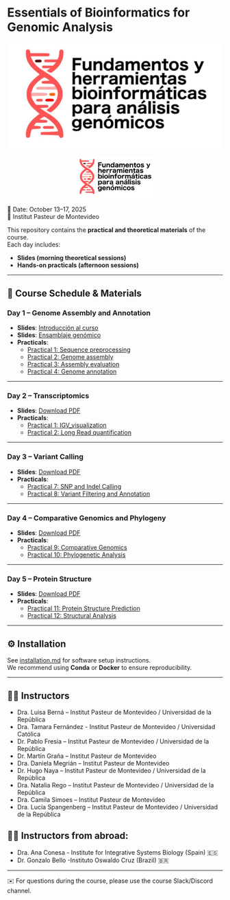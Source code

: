 # Essentials of Bioinformatics for Genomic Analysis

![Course logo](img/logo.png)

<p align="center">
  <img src="./img/logo.png" alt="Course logo" width="200"/>
</p>



📅 Date: October 13–17, 2025  
📍 Institut Pasteur de Montevideo  

This repository contains the **practical and theoretical materials** of the course.  
Each day includes:
- **Slides (morning theoretical sessions)**
- **Hands-on practicals (afternoon sessions)**


---

## 📅 Course Schedule & Materials

### **Day 1 – Genome Assembly and Annotation**
- **Slides**: [Introducción al curso](slides/Presentacion_curso_2025.pdf)
- **Slides**: [Ensamblaje genómico](slides/ensamblaje.pdf)  
- **Practicals**:  
  - [Practical 1: Sequence preprocessing](practicos/day1/01_sequence_preprocessing/enunciado.md)  
  - [Practical 2: Genome assembly](practicos/day1/02_genome_assembly/enunciado.md)  
  - [Practical 3: Assembly evaluation](practicos/day1/03_assembly_evaluation/enunciado.md)  
  - [Practical 4: Genome annotation](practicos/day1/04_genome_annotation/enunciado.md)  

---

### **Day 2 – Transcriptomics**
- **Slides**: [Download PDF](slides/day2_transcriptomics.pdf)  
- **Practicals**:  
  - [Practical 1: IGV_visualization](practicos/day2/2A_IGV_visualization/practico2A.md)  
  - [Practical 2: Long Read quantification](practicos/day2/2BC_Long_Read_Quantification/practico2BC.md)  

---

### **Day 3 – Variant Calling**
- **Slides**: [Download PDF](slides/day3_variant_calling.pdf)  
- **Practicals**:  
  - [Practical 7: SNP and Indel Calling](practicos/day3/07_variant_calling/enunciado.md)  
  - [Practical 8: Variant Filtering and Annotation](practicos/day3/08_variant_annotation/enunciado.md)  

---

### **Day 4 – Comparative Genomics and Phylogeny**
- **Slides**: [Download PDF](slides/day4_comparative_phylogeny.pdf)  
- **Practicals**:  
  - [Practical 9: Comparative Genomics](practicos/day4/09_comparative_genomics/enunciado.md)  
  - [Practical 10: Phylogenetic Analysis](practicos/day4/10_phylogenetics/enunciado.md)  

---

### **Day 5 – Protein Structure**
- **Slides**: [Download PDF](slides/day5_protein_structure.pdf)  
- **Practicals**:  
  - [Practical 11: Protein Structure Prediction](practicos/day5/11_structure_prediction/enunciado.md)  
  - [Practical 12: Structural Analysis](practicos/day5/12_structure_analysis/enunciado.md)  

---

## ⚙️ Installation

See [installation.md](installation.md) for software setup instructions.  
We recommend using **Conda** or **Docker** to ensure reproducibility.  

---

## 👩‍🏫 Instructors

- Dra. Luisa Berná – Institut Pasteur de Montevideo / Universidad de la República  
- Dra. Tamara Fernández - Institut Pasteur de Montevideo / Universidad Católica  
- Dr. Pablo Fresia – Institut Pasteur de Montevideo / Universidad de la República 
- Dr. Martín Graña – Institut Pasteur de Montevideo  
- Dra. Daniela Megrián – Institut Pasteur de Montevideo  
- Dr. Hugo Naya – Institut Pasteur de Montevideo / Universidad de la República  
- Dra. Natalia Rego – Institut Pasteur de Montevideo / Universidad de la República  
- Dra. Camila Simoes – Institut Pasteur de Montevideo  
- Dra. Lucía Spangenberg – Institut Pasteur de Montevideo / Universidad de la República  

## 👩‍🏫 Instructors from abroad: 

- Dra. Ana Conesa - Institute for Integrative Systems Biology (Spain) 🇪🇸
- Dr. Gonzalo Bello -Instituto Oswaldo Cruz (Brazil) 🇧🇷 
---

✉️ For questions during the course, please use the course Slack/Discord channel.

